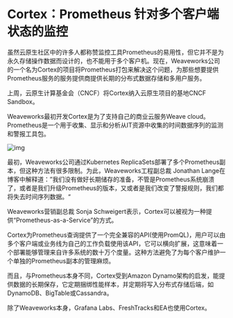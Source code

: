# Cortex：Prometheus 针对多个客户端状态的监控

虽然云原生社区中的许多人都称赞监控工具Prometheus的易用性，但它并不是为永久存储操作数据而设计的，也不能用于多个客户机。现在，Weaveworks公司的一个名为Cortex的项目将Prometheus打包来解决这个问题，为那些想要提供Prometheus服务的服务提供商提供长期的分布式数据存储和多用户服务。

上周，云原生计算基金会（CNCF）将Cortex纳入云原生项目的基地CNCF Sandbox。

Weaveworks最初开发Cortex是为了支持自己的商业云服务Weave cloud。Prometheus是一个用于收集、显示和分析从IT资源中收集的时间数据序列的监测和警报工具包。

![img](https://cdn.thenewstack.io/media/2018/09/1731daec-cortex-768x511.png)

最初，Weaveworks公司通过Kubernetes ReplicaSets部署了多个Prometheus副本，但这种方法有很多限制。为此，Weaveworks工程副总裁 Jonathan Lange在博客中解释道：”我们没有做好长期储存的准备，不管是Prometheus系统崩溃了，或者是我们升级Prometheus的版本，又或者是我们改变了警报规则，我们都将失去时间序列数据。“

Weaveworks营销副总裁 Sonja Schweigert表示，Cortex可以被视为一种提供“Prometheus-as-a-Service”的方式。

Cortex为Prometheus查询提供了一个完全兼容的API(使用PromQL)，用户可以由多个客户端或业务线为自己的工作负载使用该API，它可以横向扩展，这意味着一个部署能够管理来自许多系统的数十万个度量。这种方法避免了为每个客户维护一个单独的Prometheus副本的管理麻烦。

而且，与Prometheus本身不同，Cortex受到Amazon Dynamo架构的启发，能提供数据的长期保存，它定期捆绑性能样本，并定期将写入分布式存储后端，如DynamoDB、BigTable或Cassandra。

除了Weaveworks本身，Grafana Labs、FreshTracks和EA也使用Cortex。